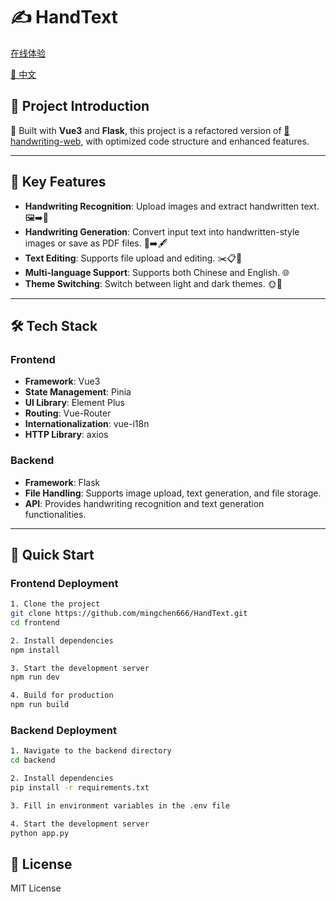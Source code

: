 # ✍️ HandText

[在线体验](https://handtext.52xm.us.kg/)

[📄 中文](./README_zh.md)

## 📖 Project Introduction

🎉 Built with **Vue3** and **Flask**, this project is a refactored version of [📄 handwriting-web](https://github.com/14790897/handwriting-web), with optimized code structure and enhanced features.

---

## 🚀 Key Features

- **Handwriting Recognition**: Upload images and extract handwritten text. 🖼️➡️📝
- **Handwriting Generation**: Convert input text into handwritten-style images or save as PDF files. 📄➡️🖋️
- **Text Editing**: Supports file upload and editing. ✂️📋💾
- **Multi-language Support**: Supports both Chinese and English. 🌐
- **Theme Switching**: Switch between light and dark themes. 🌞🌙

---

## 🛠️ Tech Stack

### Frontend
- **Framework**: Vue3
- **State Management**: Pinia
- **UI Library**: Element Plus
- **Routing**: Vue-Router
- **Internationalization**: vue-i18n
- **HTTP Library**: axios

### Backend
- **Framework**: Flask
- **File Handling**: Supports image upload, text generation, and file storage.
- **API**: Provides handwriting recognition and text generation functionalities.

---

## 🚀 Quick Start

### Frontend Deployment

```bash
1. Clone the project
git clone https://github.com/mingchen666/HandText.git
cd frontend

2. Install dependencies
npm install

3. Start the development server
npm run dev

4. Build for production
npm run build
```
 
### Backend Deployment
```bash
1. Navigate to the backend directory
cd backend

2. Install dependencies
pip install -r requirements.txt

3. Fill in environment variables in the .env file

4. Start the development server
python app.py

```

## 📜 License

MIT License
